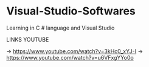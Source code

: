 # Visual-Studio-Softwares
Learning in C # language and Visual Studio

LINKS YOUTUBE

-> https://www.youtube.com/watch?v=3kHc0_xYJ-I
-> https://www.youtube.com/watch?v=u6VFxgYYo0o
